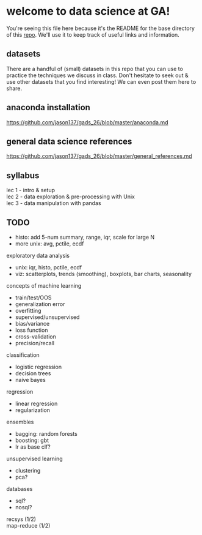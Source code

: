 # welcome to data science at GA!

You're seeing this file here because it's the README for the base directory of this
[repo](http://readwrite.com/2013/09/30/understanding-github-a-journey-for-beginners-part-1).
We'll use it to keep track of useful links and information.

## datasets  
There are a handful of (small) datasets in this repo that you can use to
practice the techniques we discuss in class. Don't hesitate to seek out & use
other datasets that you find interesting! We can even post them here to share.

## anaconda installation  
https://github.com/jason137/gads_26/blob/master/anaconda.md

## general data science references  
https://github.com/jason137/gads_26/blob/master/general_references.md

## syllabus  
lec 1 - intro & setup  
lec 2 - data exploration & pre-processing with Unix  
lec 3 - data manipulation with pandas  

## TODO
- histo: add 5-num summary, range, iqr, scale for large N
- more unix: avg, pctile, ecdf

exploratory data analysis
- unix: iqr, histo, pctile, ecdf
- viz: scatterplots, trends (smoothing), boxplots, bar charts, seasonality

concepts of machine learning
- train/test/OOS
- generalization error
- overfitting
- supervised/unsupervised
- bias/variance
- loss function
- cross-validation
- precision/recall

classification
- logistic regression
- decision trees
- naive bayes

regression
- linear regression
- regularization

ensembles 
- bagging: random forests
- boosting: gbt
- lr as base clf?

unsupervised learning
- clustering
- pca?

databases
- sql?
- nosql?

recsys (1/2)  
map-reduce (1/2)
